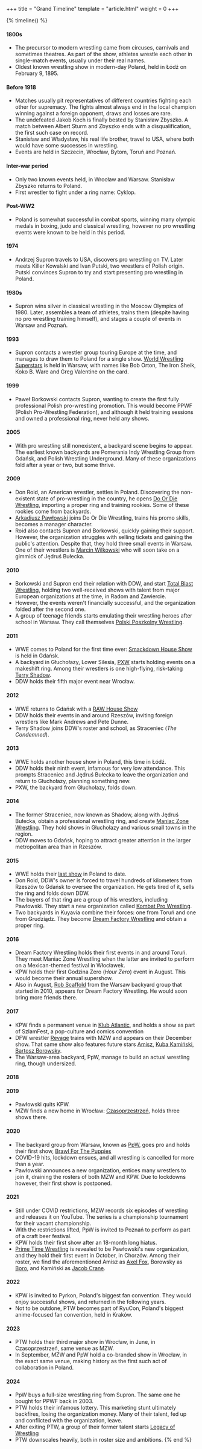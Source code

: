 +++
title = "Grand Timeline"
template = "article.html"
weight = 0
+++

{% timeline() %}
#### 1800s

* The precursor to modern wrestling came from circuses, carnivals and sometimes theatres. As part of the show, athletes wrestle each other in single-match events, usually under their real names.
* Oldest known wrestling show in modern-day Poland, held in Łódź on February 9, 1895.

#### Before 1918

* Matches usually pit representatives of different countries fighting each other for supremacy. The fights almost always end in the local champion winning against a foreign opponent, draws and losses are rare.
* The undefeated Jakob Koch is finally bested by Stanisław Zbyszko. A match between Albert Sturm and Zbyszko ends with a disqualification, the first such case on record.
* Stanisław and Władysław, his real life brother, travel to USA, where both would have some successes in wrestling.
* Events are held in Szczecin, Wrocław, Bytom, Toruń and Poznań.

#### Inter-war period

* Only two known events held, in Wrocław and Warsaw. Stanisław Zbyszko returns to Poland.
* First wrestler to fight under a ring name: Cyklop.

#### Post-WW2

* Poland is somewhat successful in combat sports, winning many olympic medals in boxing, judo and classical wrestling, however no pro wrestling events were known to be held in this period.

#### 1974

* Andrzej Supron travels to USA, discovers pro wrestling on TV. Later meets Killer Kowalski and Ivan Putski, two wrestlers of Polish origin. Putski convinces Supron to try and start presenting pro wrestling in Poland.

#### 1980s

* Supron wins silver in classical wrestling in the Moscow Olympics of 1980.
Later, assembles a team of athletes, trains them (despite having no pro wrestling training himself), and stages a couple of events in Warsaw and Poznań.

#### 1993

* Supron contacts a wrestler group touring Europe at the time, and manages to draw them to Poland for a single show. [World Wrestling Superstars](@/e/wws/1993-12-14-wws-world-wrestling-superstars.md) is held in Warsaw, with names like Bob Orton, The Iron Sheik, Koko B. Ware and Greg Valentine on the card.

#### 1999

* Paweł Borkowski contacts Supron, wanting to create the first fully professional Polish pro-wrestling promotion. This would become PPWF (Polish Pro-Wrestling Federation), and although it held training sessions and owned a professional ring, never held any shows.

#### 2005

* With pro wrestling still nonexistent, a backyard scene begins to appear. The earliest known backyards are Pomerania Indy Wrestling Group from Gdańsk, and Polish Wrestling Underground. Many of these organizations fold after a year or two, but some thrive.

#### 2009

* Don Roid, an American wrestler, settles in Poland. Discovering the non-existent state of pro-wrestling in the country, he opens [Do Or Die Wrestling](@/o/ddw.md), importing a proper ring and training rookies. Some of these rookies come from backyards.
* [Arkadiusz Pawłowski](@/w/pan-pawlowski.md) joins Do Or Die Wrestling, trains his promo skills, becomes a manager character.
* Roid also contacts Supron and Borkowski, quickly gaining their support. However, the organization struggles with selling tickets and gaining the public's attention. Despite that, they hold three small events in Warsaw. One of their wrestlers is [Marcin Wilkowski](@/w/jedrus-bulecka.md) who will soon take on a gimmick of Jędruś Bułecka.

#### 2010

* Borkowski and Supron end their relation with DDW, and start [Total Blast Wrestling](@/o/tbw.md), holding two well-received shows with talent from major European organizations at the time, in Radom and Zawiercie.
* However, the events weren't financially successful, and the organization folded after the second one.
* A group of teenage friends starts emulating their wrestling heroes after school in Warsaw. They call themselves [Polski Poszkolny Wrestling](@/o/ppw.md).

#### 2011

* WWE comes to Poland for the first time ever: [Smackdown House Show](@/e/wwe/2011-11-11-wwe-smackdown-house-show.md) is held in Gdańsk.
* A backyard in Głuchołazy, Lower Silesia, [PXW](@/o/pxw.md) starts holding events on a makeshift ring. Among their wrestlers is one high-flying, risk-taking [Terry Shadow](@/w/shadow.md).
* DDW holds their fifth major event near Wrocław.

#### 2012

* WWE returns to Gdańsk with a [RAW House Show](@/e/wwe/2012-04-12-wwe-raw-house-show.md)
* DDW holds their events in and around Rzeszów, inviting foreign wrestlers like Mark Andrews and Pete Dunne.
* Terry Shadow joins DDW's roster and school, as Straceniec (_The Condemned_).

#### 2013

* WWE holds another house show in Poland, this time in Łódź.
* DDW holds their ninth event, infamous for very low attendance. This prompts Straceniec and Jędruś Bułecka to leave the organization and return to Głuchołazy, planning something new.
* PXW, the backyard from Głuchołazy, folds down.

#### 2014

* The former Straceniec, now known as Shadow, along with Jędruś Bułecka, obtain a professional wrestling ring, and create [Maniac Zone Wrestling](@/o/mzw.md). They hold shows in Głuchołazy and various small towns in the region.
* DDW moves to Gdańsk, hoping to attract greater attention in the larger metropolitan area than in Rzeszów.

#### 2015

* WWE holds their [last show](@/e/wwe/2015-04-15-wwe-live.md) in Poland to date.
* Don Roid, DDW's owner is forced to travel hundreds of kilometers from Rzeszów to Gdańsk to oversee the organization. He gets tired of it, sells the ring and folds down DDW.
* The buyers of that ring are a group of his wrestlers, including Pawłowski. They start a new organization called [Kombat Pro Wrestling](@/o/kpw.md).
* Two backyards in Kuyavia combine their forces: one from Toruń and one from Grudziądz. They become [Dream Factory Wrestling](@/o/dfw.md) and obtain a proper ring.

#### 2016

* Dream Factory Wrestling holds their first events in and around Toruń. They meet Maniac Zone Wrestling when the latter are invited to perform on a Mexican-themed festival in Włocławek.
* KPW holds their first Godzina Zero (_Hour Zero_) event in August. This would become their annual supershow.
* Also in August, [Rob Scaffold](@/w/rob-scaffold.md) from the Warsaw backyard group that started in 2010, appears for Dream Factory Wrestling. He would soon bring more friends there.

#### 2017

* KPW finds a permanent venue in [Klub Atlantic](@/v/atlantic-nh-gdynia.md), and holds a show as part of SzlamFest, a pop-culture and comics convention
* DFW wrestler [Revage](@/w/rafael-kid.md) trains with MZW and appears on their December show. That same show also features future stars [Amisz](@/w/axel-fox.md), [Kuba Kamiński](@/w/jacob-crane.md), [Bartosz Borowsky](@/w/boro.md).
* The Warsaw-area backyard, PpW, manage to build an actual wrestling ring, though undersized.

#### 2018

#### 2019

* Pawłowski quits KPW.
* MZW finds a new home in Wrocław: [Czasoprzestrzeń](@/v/czasoprzestrzen.md), holds three shows there.

#### 2020

* The backyard group from Warsaw, known as [PpW](@/o/ppw.md), goes pro and holds their first show, [Brawl For The Puppies](@/e/ppw/2020-02-15-ppw-brawl-for-the-puppies.md)
* COVID-19 hits, lockdown ensues, and all wrestling is cancelled for more than a year.
* Pawłowski announces a new organization, entices many wrestlers to join it, draining the rosters of both MZW and KPW. Due to lockdowns however, their first show is postponed.

#### 2021

* Still under COVID restrictions, MZW records six episodes of wrestling and releases it on YouTube. The series is a championship tournament for their vacant championship.
* With the restrictions lifted, PpW is invited to Poznań to perform as part of a craft beer festival.
* KPW holds their first show after an 18-month long hiatus.
* [Prime Time Wrestling](@/o/ptw.md) is revealed to be Pawłowski's new organization, and they hold their first event in October, in Chorzów. Among their roster, we find the aforementioned Amisz as [Axel Fox](@/w/axel-fox.md), Borowsky as [Boro](@/w/boro.md), and Kamiński as [Jacob Crane](@/w/jacob-crane.md).

#### 2022

* KPW is invited to Pyrkon, Poland's biggest fan convention. They would enjoy successful shows, and returned in the following years.
* Not to be outdone, PTW becomes part of RyuCon, Poland's biggest anime-focused fan convention, held in Kraków.

#### 2023

* PTW holds their third major show in Wrocław, in June, in Czasoprzestrzeń, same venue as MZW.
* In September, MZW and PpW hold a co-branded show in Wrocław, in the exact same venue, making history as the first such act of collaboration in Poland.

#### 2024

* PpW buys a full-size wrestling ring from Supron. The same one he bought for PPWF back in 2003.
* PTW holds their infamous lottery. This marketing stunt ultimately backfires, losing the organization money. Many of their talent, fed up and conflicted with the organization, leave.
* After exiting PTW, a group of their former talent starts [Legacy of Wrestling](@/o/low.md)
* PTW downscales heavily, both in roster size and ambitions.
{% end %}
